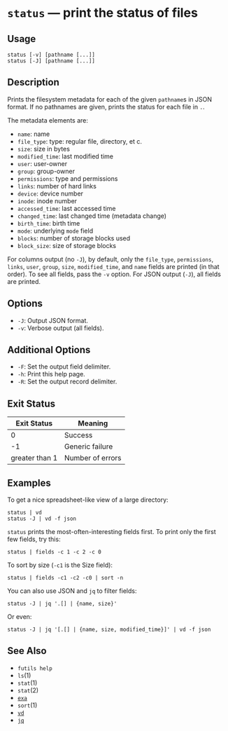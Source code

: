 # `status` — print the status of files

## Usage

```
status [-v] [pathname [...]]
status [-J] [pathname [...]]
```

## Description

Prints the filesystem metadata for each of the given `pathname`s in JSON format.
If no pathnames are given, prints the status for each file in `.`.

The metadata elements are:

* `name`: name
* `file_type`: type: regular file, directory, et c.
* `size`: size in bytes
* `modified_time`: last modified time
* `user`: user-owner
* `group`: group-owner
* `permissions`: type and permissions
* `links`: number of hard links
* `device`: device number
* `inode`: inode number
* `accessed_time`: last accessed time
* `changed_time`: last changed time (metadata change)
* `birth_time`: birth time
* `mode`: underlying `mode` field
* `blocks`: number of storage blocks used
* `block_size`: size of storage blocks

For columns output (no `-J`), by default, only the `file_type`, `permissions`,
`links`, `user`, `group`, `size`, `modified_time`, and `name` fields are printed
(in that order). To see all fields, pass the `-v` option. For JSON output
(`-J`), all fields are printed.

## Options

* `-J`: Output JSON format.
* `-v`: Verbose output (all fields).

## Additional Options

* `-F`: Set the output field delimiter.
* `-h`: Print this help page.
* `-R`: Set the output record delimiter.

## Exit Status

| Exit Status    | Meaning            |
|----------------|--------------------|
|              0 | Success            |
|             -1 | Generic failure    |
| greater than 1 | Number of errors   |

## Examples

To get a nice spreadsheet-like view of a large directory:

```
status | vd
status -J | vd -f json
```

`status` prints the most-often-interesting fields first. To print only the first
few fields, try this:

```
status | fields -c 1 -c 2 -c 0
```

To sort by size (`-c1` is the Size field):

```
status | fields -c1 -c2 -c0 | sort -n
```

You can also use JSON and `jq` to filter fields:

```
status -J | jq '.[] | {name, size}'
```

Or even:

```
status -J | jq '[.[] | {name, size, modified_time}]' | vd -f json
```

## See Also

* `futils help`
* `ls`(1)
* `stat`(1)
* `stat`(2)
* [`exa`](https://the.exa.website/)
* `sort`(1)
* [`vd`](https://www.visidata.org/)
* [`jq`](https://stedolan.github.io/jq)
